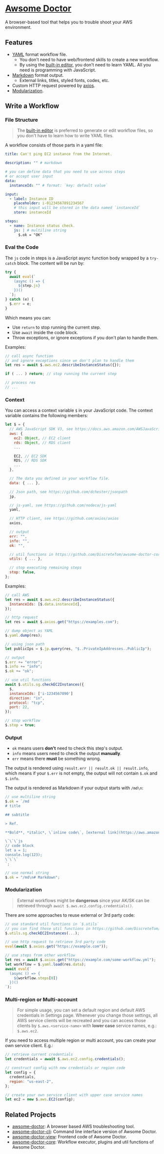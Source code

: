 # [Awsome Doctor](https://discretetom.github.io/awsome-doctor/)

A browser-based tool that helps you to trouble shoot your AWS environment.

## Features

- [YAML](https://yaml.org/) format workflow file.
  - You don't need to have web/frontend skills to create a new workflow.
  - By using the [built-in editor](https://discretetom.github.io/awsome-doctor/editor), you don't need to learn YAML. All you need is programming with JavaScript.
- [Markdown](https://docs.github.com/en/github/writing-on-github/getting-started-with-writing-and-formatting-on-github/basic-writing-and-formatting-syntax) format output.
  - External links, titles, styled fonts, codes, etc.
- Custom HTTP request powered by [axios](https://github.com/axios/axios).
- [Modularization](#Modularization).

## Write a Workflow

### File Structure

> The [built-in editor](https://discretetom.github.io/awsome-doctor/editor) is preferred to generate or edit workflow files, so you don't have to learn how to write YAML files.

A workflow consists of those parts in a yaml file:

```yaml
title: Can't ping EC2 instance from the Internet.

description: "" # markdown

# you can define data that you need to use across steps
# or accept user input
data:
  instanceId: "" # format: `key: default value`

input:
  - label: Instance ID
    placeholder: i-01234567891234567
    # this input will be stored in the data named `instanceId`
    store: instanceId

steps:
  - name: Instance status check.
    js: | # multiline string
      $.ok = "OK"
```

### Eval the Code

The `js` code in steps is a JavaScript async function body wrapped by a `try-catch` block. The content will be run by:

```js
try {
  await eval(`
    (async () => {
      ${step.js}
    })()
  `);
} catch (e) {
  $.err = e;
}
```

Which means you can:

- Use `return` to stop running the current step.
- Use `await` inside the code block.
- Throw exceptions, or ignore exceptions if you don't plan to handle them.

Examples:

```js
// call async function
// and ignore exceptions since we don't plan to handle them
let res = await $.aws.ec2.describeInstanceStatus({});

if ( ... ) return; // stop running the current step

// process res
// ...
```

### Context

You can access a context variable `$` in your JavaScript code. The context variable contains the following members:

```js
let $ = {
  // AWS JavaScript SDK V3, see https://docs.aws.amazon.com/AWSJavaScriptSDK/v3/latest/index.html
  aws: {
    ec2: Object, // EC2 client
    rds: Object, // RDS client
    ...

    EC2, // EC2 SDK
    RDS, // RDS SDK
    ...
  },

  // The data you defined in your workflow file.
  data: { ... },

  // Json path, see https://github.com/dchester/jsonpath
  jp,

  // js-yaml, see https://github.com/nodeca/js-yaml
  yaml,

  // HTTP client, see https://github.com/axios/axios
  axios,

  // output
  err: "",
  info: "",
  ok: "",

  // util functions in https://github.com/DiscreteTom/awsome-doctor-core/tree/main/utils
  utils: { ... },

  // stop executing remaining steps
  stop: false,
};
```

Examples:

```js
// call AWS
let res = await $.aws.ec2.describeInstanceStatus({
  InstanceIds: [$.data.instanceId],
});

// http request
let res = await $.axios.get("https://examples.com");

// dump object as YAML
$.yaml.dump(res);

// using json path
let publicIps = $.jp.query(res, "$..PrivateIpAddresses..PublicIp");

// output
$.err += "error";
$.info += "info";
$.ok += "ok";

// use util functions
await $.utils.sg.checkEC2Instances({
  $,
  instanceIds: ['i-1234567890']
  direction: "in",
  protocol: "tcp",
  port: 22,
});

// stop workflow
$.stop = true;
```

### Output

- `ok` means users **don't** need to check this step's output.
- `info` means users need to check the output **manually**.
- `err` means there **must** be something wrong.

The output is rendered using `result.err || result.ok || result.info`, which means if your `$.err` is not empty, the output will not contain `$.ok` and `$.info`.

The output is rendered as Markdown if your output starts with `/md\n`:

```js
// use multiline string
$.ok = `/md
# title

## subtitle

> Ref.

**Bold**, *italic*, \`inline code\`, [external link](https://aws.amazon.com).

\`\`\`js
// code block
let a = 1;
console.log(123);
\`\`\`
`;

// use normal string
$.ok = "/md\n# Markdown";
```

### Modularization

> External workflows might be **dangerous** since your AK/SK can be retrieved through `await $.aws.ec2.config.credentials()`.

There are some approaches to reuse external or 3rd party code:

```js
// use standard util functions in `$.utils`
// you can find those util functions in https://github.com/DiscreteTom/awsome-doctor-core/tree/main/utils
$.utils.sg.checkEC2Instances(...);

// use http request to retrieve 3rd party code
eval(await $.axios.get("https://example.com"));

// use steps from other workflow
let res = await $.axios.get("https://example.com/some-workflow.yml");
let workflow = $.yaml.load(res.data);
await eval(`
  (async () => {
    ${workflow.steps[0]}
  })()
`);
```

### Multi-region or Multi-account

> For simple usage, you can set a default region and default AWS credentials in Settings page. Whenever you change those settings, all AWS service clients will be recreated and you can access those clients by `$.aws.<service-name>` with **lower case** service names, e.g.: `$.aws.ec2`.

If you need to access multiple region or multi account, you can create your own service client. E.g.:

```js
// retrieve current credentials
let credentials = await $.aws.ec2.config.credentials();

// construct config with new credentials or region code
let config = {
  credentials,
  region: "us-east-2",
};

// create your own service client with upper case service names
let ec2 = new $.aws.EC2(config);
```

## Related Projects

- [awsome-doctor](https://github.com/DiscreteTom/awsome-doctor): A browser based AWS troubleshooting tool.
- [awsome-doctor-cli](https://github.com/DiscreteTom/awsome-doctor-cli): Command line interface version of Awsome Doctor.
- [awsome-doctor-view](https://github.com/DiscreteTom/awsome-doctor-view): Frontend code of Awsome Doctor.
- [awsome-doctor-core](https://github.com/DiscreteTom/awsome-doctor-core): Workflow executor, plugins and util functions of Awsome Doctor.
